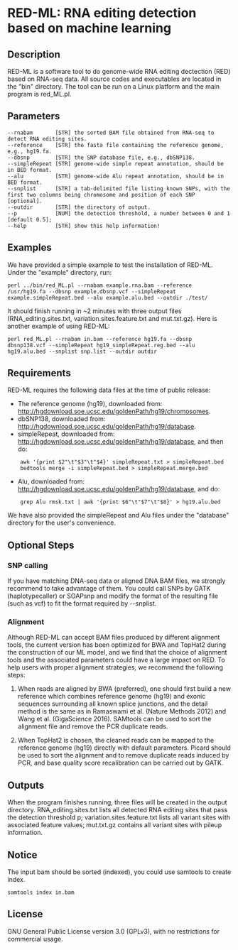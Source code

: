 # RED-ML: RNA editing detection based on machine learning

## Description

RED-ML is a software tool to do genome-wide RNA editing dectection (RED) based on RNA-seq data. All source codes and executables are located in the "bin" directory. The tool can be run on a Linux platform and the main program is red_ML.pl.

## Parameters

    --rnabam       [STR] the sorted BAM file obtained from RNA-seq to detect RNA editing sites.
    --reference    [STR] the fasta file containing the reference genome, e.g., hg19.fa.
    --dbsnp        [STR] the SNP database file, e.g., dbSNP138.
    --simpleRepeat [STR] genome-wide simple repeat annotation, should be in BED format.
    --alu          [STR] genome-wide Alu repeat annotation, should be in BED format.
    --snplist      [STR] a tab-delimited file listing known SNPs, with the first two columns being chromosome and position of each SNP [optional].
    --outdir       [STR] the directory of output.
    --p            [NUM] the detection threshold, a number between 0 and 1 [default 0.5];
    --help         [STR] show this help information!

## Examples

We have provided a simple example to test the installation of RED-ML. Under the "example" directory, run:

   	perl ../bin/red_ML.pl --rnabam example.rna.bam --reference /usr/hg19.fa --dbsnp example.dbsnp.vcf --simpleRepeat example.simpleRepeat.bed --alu example.alu.bed --outdir ./test/

It should finish running in ~2 minutes with three output files (RNA_editing.sites.txt, variation.sites.feature.txt and mut.txt.gz). Here is another example of using RED-ML:

   	perl red_ML.pl --rnabam in.bam --reference hg19.fa --dbsnp dbsnp138.vcf --simpleRepeat hg19_simpleRepeat.reg.bed --alu hg19.alu.bed --snplist snp.list --outdir outdir

## Requirements

RED-ML requires the following data files at the time of public release:
- The reference genome (hg19), downloaded from: http://hgdownload.soe.ucsc.edu/goldenPath/hg19/chromosomes.
- dbSNP138, downloaded from: http://hgdownload.soe.ucsc.edu/goldenPath/hg19/database.
- simpleRepeat, downloaded from: http://hgdownload.soe.ucsc.edu/goldenPath/hg19/database, and then do:
```
	awk '{print $2"\t"$3"\t"$4}' simpleRepeat.txt > simpleRepeat.bed
	bedtools merge -i simpleRepeat.bed > simpleRepeat.merge.bed
```   
- Alu, downloaded from: http://hgdownload.soe.ucsc.edu/goldenPath/hg19/database, and do:
```
	grep Alu rmsk.txt | awk '{print $6"\t"$7"\t"$8}' > hg19.alu.bed
```
We have also provided the simpleRepeat and Alu files under the "database" directory for the user's convenience.

## Optional Steps

### SNP calling

If you have matching DNA-seq data or aligned DNA BAM files, we strongly recommend to take advantage of them. You could call SNPs by GATK (haplotypecaller) or SOAPsnp and modify the format of the resulting file (such as vcf) to fit the format required by --snplist.
    
### Alignment

Although RED-ML can accept BAM files produced by different alignment tools, the current version has been optimized for BWA and TopHat2 during the construction of our ML model, and we find that the choice of alignment tools and the associated parameters could have a large impact on RED. To help users with proper alignment strategies, we recommend the following steps:

1. When reads are aligned by BWA (preferred), one should first build a new reference which combines reference genome (hg19) and exonic sequences surrounding all known splice junctions, and the detail method is the same as in Ramaswami et al. (Nature Methods 2012) and Wang et al. (GigaScience 2016). SAMtools can be used to sort the alignment file and remove the PCR duplicate reads.

2. When TopHat2 is chosen, the cleaned reads can be mapped to the reference genome (hg19) directly with default parameters. Picard should be used to sort the alignment and to remove duplicate reads induced by PCR, and base quality score recalibration can be carried out by GATK.
    
## Outputs

When the program finishes running, three files will be created in the output directory. RNA_editing.sites.txt lists all detected RNA editing sites that pass the detection threshold p; variation.sites.feature.txt lists all variant sites with associated feature values; mut.txt.gz contains all variant sites with pileup information.

## Notice

The input bam should be sorted (indexed), you could use samtools to create index.

    samtools index in.bam

## License

GNU General Public License version 3.0 (GPLv3), with no restrictions for commercial usage.
